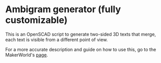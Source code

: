 # Ambigram generator (fully customizable)

This is an OpenSCAD script to generate two-sided 3D texts that merge, each text is visible from a different point of view.

For a more accurate description and guide on how to use this, go to the MakerWorld's [page](https://makerworld.com/en/models/489660).